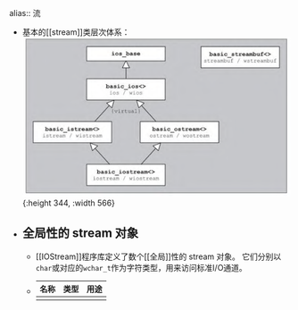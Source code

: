 alias:: 流

- 基本的[[stream]]类层次体系：
  ![image.png](../assets/image_1699006529668_0.png){:height 344, :width 566}
- ## 全局性的 stream 对象
	- [[IOStream]]程序库定义了数个[[全局]]性的 stream 对象。
	  它们分别以`char`或对应的`wchar_t`作为字符类型，用来访问标准I/O通道。
	- |名称|类型|用途|
	  |--|--|--|
	  ||||